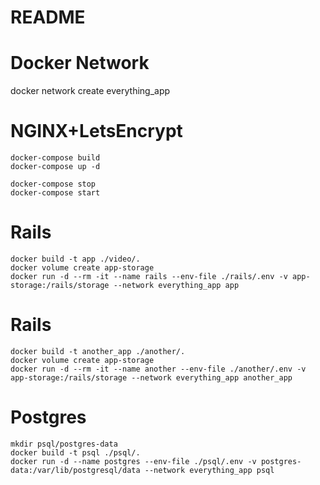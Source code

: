 # README

# Docker Network
docker network create everything_app

# NGINX+LetsEncrypt
```shell
docker-compose build
docker-compose up -d

docker-compose stop
docker-compose start
```

# Rails
```shell
docker build -t app ./video/.
docker volume create app-storage
docker run -d --rm -it --name rails --env-file ./rails/.env -v app-storage:/rails/storage --network everything_app app
```

# Rails
```shell
docker build -t another_app ./another/.
docker volume create app-storage
docker run -d --rm -it --name another --env-file ./another/.env -v app-storage:/rails/storage --network everything_app another_app
```

# Postgres
```shell
mkdir psql/postgres-data
docker build -t psql ./psql/.
docker run -d --name postgres --env-file ./psql/.env -v postgres-data:/var/lib/postgresql/data --network everything_app psql
